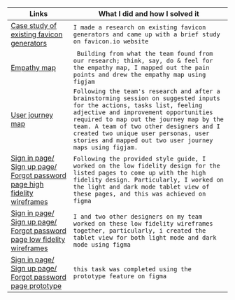 
| Links                           | What I did and how I solved it                                                                                              |
| ------------------------------ | -------------------------------------------------------------------------------------------------------- |
|  <a href="https://docs.google.com/document/d/1J7jvr_cC2xHMY3fqC1iIx4ISejJeYngvs3YTUyIvJDg/edit?usp=sharing" target="_blank">Case study of existing favicon generators </a>    | `I made a research on existing favicon generators and came up with a brief study on favicon.io website`                       
|  <a href="https://www.figma.com/file/Z57h49rlRcBq3VTFUiPWKU/EMPATHY-MAP-TEAM-61?node-id=0%3A1" target="_blank">Empathy map </a>    | ` Building from what the team found from our research; think, say, do & feel for the empathy map, I mapped out the pain points and drew the empathy map using figjam`  
|  <a href="https://www.figma.com/file/xluCIzUNDGtsdNn3EAfwdF/USER-JOURNEY-MAP-TEAM_61?node-id=0%3A1" target="_blank">User journey map </a>    | `Following the team's research and after a brainstorming session on suggested inputs for the actions, tasks list, feeling adjective and improvement opportunities required to map out the journey map by the team. A team of two other designers and I created two unique user personas, user stories and mapped out two user journey maps using figjam.`  
|  <a href="https://www.figma.com/file/7ROIRXkH1vczk64DN2bOr1/Sign-in-page%2F-Sign-up-page-%2F-Forgot-password-page-(HIFI)?node-id=0%3A1" target="_blank">Sign in page/ Sign up page/ Forgot password page high fidelity wireframes </a>    | `Following the provided style guide, I worked on the low fidelity design for the listed pages to come up with the high fidelity design. Particularly, I worked on the light and dark mode tablet view of these pages, and this was achieved on figma`  
|  <a href="https://www.figma.com/file/5iuGEq9vpWQYiSQN4JNcRI/Sign-in-page%2FSign-up-page%2FForgot-password-page-Lo-fi-wireframes?node-id=0%3A1" target="_blank">Sign in page/ Sign up page/ Forgot password page low fidelity wireframes </a>    | `I and two other designers on my team worked on these low fidelity wireframes together, particularly, i created the tablet view for both light mode and dark mode using figma`  
|  <a href="https://github.com/zuri-training/Favicon-Gen-Team-61/issues/48" target="_blank">Sign in page/ Sign up page/ Forgot password page prototype </a>    | `this task was completed using the prototype feature on figma`  
